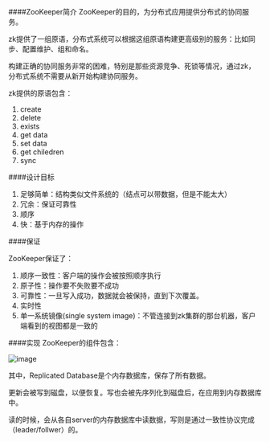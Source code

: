 ####ZooKeeper简介
ZooKeeper的目的，为分布式应用提供分布式的协同服务。

zk提供了一组原语，分布式系统可以根据这组原语构建更高级别的服务：比如同步、配置维护、组和命名。

构建正确的协同服务非常的困难，特别是那些资源竞争、死锁等情况，通过zk，分布式系统不需要从新开始构建协同服务。

zk提供的原语包含：

1.	create
2.	delete
3.	exists
4.	get data
5.	set data
6.	get chiledren
7.	sync

####设计目标
1.	足够简单：结构类似文件系统的（结点可以带数据，但是不能太大）
2.	冗余：保证可靠性
3.	顺序
4.	快：基于内存的操作

####保证

ZooKeeper保证了：

  1. 顺序一致性：客户端的操作会被按照顺序执行
  2. 原子性：操作要不失败要不成功
  3. 可靠性：一旦写入成功，数据就会被保持，直到下次覆盖。
  4. 实时性
  5. 单一系统镜像(single system image)：不管连接到zk集群的那台机器，客户端看到的视图都是一致的

####实现
ZooKeeper的组件包含：

![image](http://zookeeper.apache.org/doc/trunk/images/zkcomponents.jpg)

其中，Replicated Database是个内存数据库，保存了所有数据。

更新会被写到磁盘，以便恢复。写也会被先序列化到磁盘后，在应用到内存数据库中。

读的时候，会从各自server的内存数据库中读数据，写则是通过一致性协议完成（leader/follwer）的。

